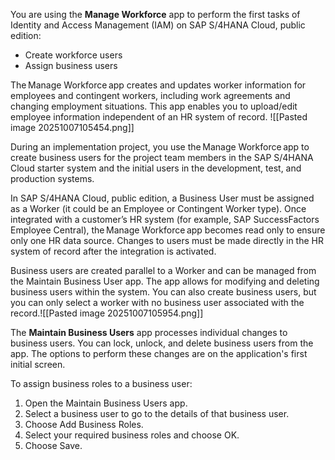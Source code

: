 You are using the **Manage Workforce** app to perform the first tasks of Identity and Access Management (IAM) on SAP S/4HANA Cloud, public edition:
- Create workforce users
- Assign business users

The Manage Workforce app creates and updates worker information for employees and contingent workers, including work agreements and changing employment situations. This app enables you to upload/edit employee information independent of an HR system of record.
![[Pasted image 20251007105454.png]]

During an implementation project, you use the Manage Workforce app to create business users for the project team members in the SAP S/4HANA Cloud starter system and the initial users in the development, test, and production systems.

In SAP S/4HANA Cloud, public edition, a Business User must be assigned as a Worker (it could be an Employee or Contingent Worker type). Once integrated with a customer’s HR system (for example, SAP SuccessFactors Employee Central), the Manage Workforce app becomes read only to ensure only one HR data source. Changes to users must be made directly in the HR system of record after the integration is activated.

Business users are created parallel to a Worker and can be managed from the Maintain Business User app. The app allows for modifying and deleting business users within the system. You can also create business users, but you can only select a worker with no business user associated with the record.![[Pasted image 20251007105954.png]]

The **Maintain Business Users** app processes individual changes to business users. You can lock, unlock, and delete business users from the app. The options to perform these changes are on the application's first initial screen.

To assign business roles to a business user:

1. Open the Maintain Business Users app.
2. Select a business user to go to the details of that business user.
3. Choose Add Business Roles.
4. Select your required business roles and choose OK.
5. Choose Save.